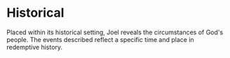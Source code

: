 # Historical

Placed within its historical setting, Joel reveals the circumstances of God's people. The events described reflect a specific time and place in redemptive history.

